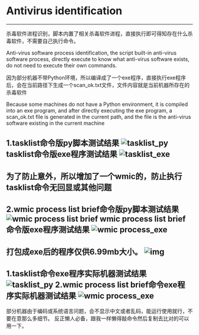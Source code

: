 # Antivirus identification
-----------------------------------------------------------------


杀毒软件进程识别，脚本内置了相关杀毒软件进程，直接执行即可得知存在什么杀毒软件，不需要自己执行命令。

Anti-virus software process identification, the script built-in anti-virus software process, directly execute to know what anti-virus software exists, do not need to execute their own commands.


因为部分机器不带Python环境，所以编译成了一个exe程序，直接执行exe程序后，会在当前路径下生成一个scan_ok.txt文件，文件内容就是当前机器所存在的杀毒软件

Because some machines do not have a Python environment, it is compiled into an exe program, and after directly executing the exe program, a scan_ok.txt file is generated in the current path, and the file is the anti-virus software existing in the current machine




1.tasklist命令版py脚本测试结果
![tasklist_py](https://upload.cc/i1/2024/05/01/oLFntZ.png)
tasklist命令版exe程序测试结果
![tasklist_exe](https://upload.cc/i1/2024/05/01/6Bm7Qr.png)
-----------------------------------------------------------------
为了防止意外，所以增加了一个wmic的，防止执行tasklist命令无回显或其他问题
-----------------------------------------------------------------
2.wmic process list brief命令版py脚本测试结果
![wmic process list brief](https://upload.cc/i1/2024/05/01/KXt4ld.png)
wmic process list brief命令版exe程序测试结果
![wmic process_exe](https://upload.cc/i1/2024/05/01/Oknr4m.png)
-----------------------------------------------------------------

打包成exe后的程序仅供6.99mb大小。
![img](https://upload.cc/i1/2024/05/01/JICiQW.png)
-----------------------------------------------------------------
1.tasklist命令exe程序实际机器测试结果
![tasklist_py](https://upload.cc/i1/2024/05/01/JWfuRM.jpg)
2.wmic process list brief命令exe程序实际机器测试结果
![wmic process_exe](https://upload.cc/i1/2024/05/01/gyNwIi.jpg)
-----------------------------------------------------------------
部分机器由于编码或系统语言问题，会不显示中文或者乱码，能运行使用就行，不要在意那么多细节。
反正懒人必备，跟我一样懒得敲命令然后复制去比对的可以用一下。
